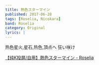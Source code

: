 ```yaml
---
title: 熱色スターマイン
published: 2017-06-28
tags: [Roselia, Nicokara]
band: Roselia
category: Original
lyrics: |
---
```

热色星火,星石,热色,頂点へ 狂い咲け

<summary>
    <a href="https://www.bilibili.com/video/BV1GNEEzqE1n/">
        【纯K投屏/自用】熱色スターマイン - Roselia
    </a>
</summary>
